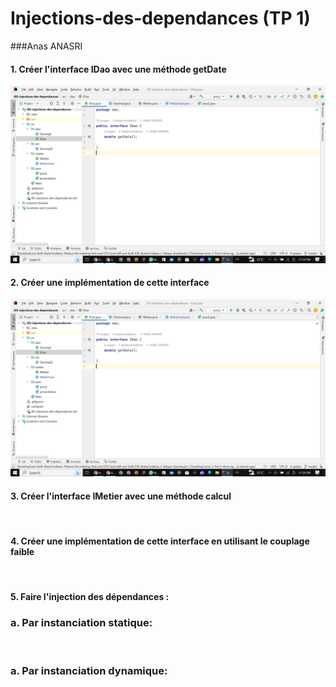 # Injections-des-dependances  (TP 1)
###Anas ANASRI

<h4>1. Créer l'interface IDao avec une méthode getDate</h4>
<img src="https://github.com/ANASANASRI/JEE-injections-des-dependances/blob/master/screen_shot/Screenshot%20(1368).png" alt="">
<h4>2. Créer une implémentation de cette interface </h4>
<img src="screen_shot/Screenshot%20(1368).png" alt="">
<h4>3. Créer l'interface IMetier avec une méthode calcul </h4>
<img src="screen_shot/" alt="">
<h4>4. Créer une implémentation de cette interface en utilisant le couplage faible</h4>
<img src="screen_shot/" alt="">
<h4>5. Faire l'injection des dépendances :</h4>
<h3>a. Par instanciation statique:</h3>
<img src="screen_shot/" alt="">
<h3>a. Par instanciation dynamique:</h3>
<img src="screen_shot/" alt="">
